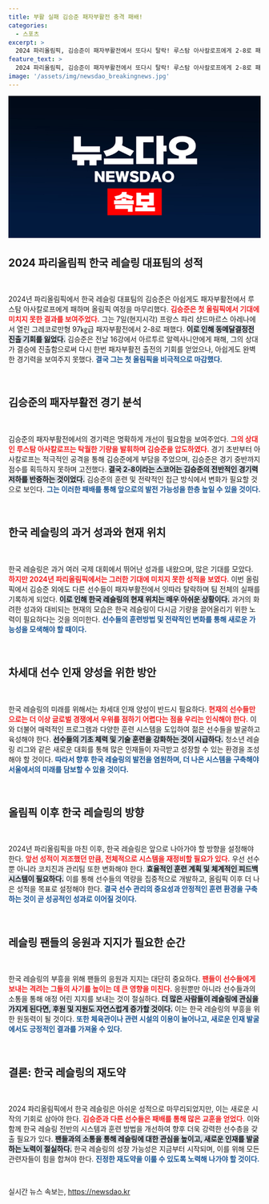 ```yaml
---
title: 부활 실패 김승준 패자부활전 충격 패배!
categories:
  - 스포츠
excerpt: >
  2024 파리올림픽, 김승준이 패자부활전에서 또다시 탈락! 루스탐 아사칼로프에게 2-8로 패하며 동메달 결정전 진출의 꿈이 사라졌다. 한국 남자 레슬링, 아쉬운 마무리!
feature_text: >
  2024 파리올림픽, 김승준이 패자부활전에서 또다시 탈락! 루스탐 아사칼로프에게 2-8로 패하며 동메달 결정전 진출의 꿈이 사라졌다. 한국 남자 레슬링, 아쉬운 마무리!
image: '/assets/img/newsdao_breakingnews.jpg'
---
```


<p><img src="/assets/img/newsdao_breakingnews.jpg" alt="ranknews 속보" /></p>

<h2 data-ke-size="size26">2024 파리올림픽 한국 레슬링 대표팀의 성적</h2>

<p data-ke-size="size16">&nbsp;</p>

<p>2024년 파리올림픽에서 한국 레슬링 대표팀의 김승준은 아쉽게도 패자부활전에서 루스탐 아사칼로프에게 패하며 올림픽 여정을 마무리했다. <b><span style="color: #ee2323;">김승준은 첫 올림픽에서 기대에 미치지 못한 결과를 보여주었다.</span></b> 그는 7일(현지시각) 프랑스 파리 샹드마르스 아레나에서 열린 그레코로만형 97㎏급 패자부활전에서 2-8로 패했다. <b><span style="background-color: #21538527;">이로 인해 동메달결정전 진출 기회를 잃었다.</span></b> 김승준은 전날 16강에서 아르투르 알렉사니안에게 패해, 그의 상대가 결승에 진출함으로써 다시 한번 패자부활전 출전의 기회를 얻었으나, 아쉽게도 완벽한 경기력을 보여주지 못했다. <b><span style="color: #1a5490;">결국 그는 첫 올림픽을 비극적으로 마감했다.</span></b></p>

<p data-ke-size="size16">&nbsp;</p>

<h2 data-ke-size="size26">김승준의 패자부활전 경기 분석</h2>

<p data-ke-size="size16">&nbsp;</p>

<p>김승준의 패자부활전에서의 경기력은 명확하게 개선이 필요함을 보여주었다. <b><span style="color: #ee2323;">그의 상대인 루스탐 아사칼로프는 탁월한 기량을 발휘하며 김승준을 압도하였다.</span></b> 경기 초반부터 아사칼로프는 적극적인 공격을 통해 김승준에게 부담을 주었으며, 김승준은 경기 중반까지 점수를 획득하지 못하며 고전했다. <b><span style="background-color: #21538527;">결국 2-8이라는 스코어는 김승준의 전반적인 경기력 저하를 반증하는 것이었다.</span></b> 김승준의 훈련 및 전략적인 접근 방식에서 변화가 필요할 것으로 보인다. <b><span style="color: #1a5490;">그는 이러한 패배를 통해 앞으로의 발전 가능성을 한층 높일 수 있을 것이다.</span></b></p>

<p data-ke-size="size16">&nbsp;</p>

<h2 data-ke-size="size26">한국 레슬링의 과거 성과와 현재 위치</h2>

<p data-ke-size="size16">&nbsp;</p>

<p>한국 레슬링은 과거 여러 국제 대회에서 뛰어난 성과를 내왔으며, 많은 기대를 모았다. <b><span style="color: #ee2323;">하지만 2024년 파리올림픽에서는 그러한 기대에 미치지 못한 성적을 보였다.</span></b> 이번 올림픽에서 김승준 외에도 다른 선수들이 패자부활전에서 잇따라 탈락하며 팀 전체의 실패를 기록하게 되었다. <b><span style="background-color: #21538527;">이로 인해 한국 레슬링의 현재 위치는 매우 아쉬운 상황이다.</span></b> 과거의 화려한 성과와 대비되는 현재의 모습은 한국 레슬링이 다시금 기량을 끌어올리기 위한 노력이 필요하다는 것을 의미한다. <b><span style="color: #1a5490;">선수들의 훈련방법 및 전략적인 변화를 통해 새로운 가능성을 모색해야 할 때이다.</span></b></p>

<p data-ke-size="size16">&nbsp;</p>

<h2 data-ke-size="size26">차세대 선수 인재 양성을 위한 방안</h2>

<p data-ke-size="size16">&nbsp;</p>

<p>한국 레슬링의 미래를 위해서는 차세대 인재 양성이 반드시 필요하다. <b><span style="color: #ee2323;">현재의 선수들만으로는 더 이상 글로벌 경쟁에서 우위를 점하기 어렵다는 점을 우리는 인식해야 한다.</span></b> 이와 더불어 매력적인 프로그램과 다양한 훈련 시스템을 도입하여 젊은 선수들을 발굴하고 육성해야 한다. <b><span style="background-color: #21538527;">선수들의 기초 체력 및 기술 훈련을 강화하는 것이 시급하다.</span></b> 청소년 레슬링 리그와 같은 새로운 대회를 통해 많은 인재들이 자극받고 성장할 수 있는 환경을 조성해야 할 것이다. <b><span style="color: #1a5490;">따라서 향후 한국 레슬링의 발전을 염원하며, 더 나은 시스템을 구축해야 서울에서의 미래를 담보할 수 있을 것이다.</span></b></p>

<p data-ke-size="size16">&nbsp;</p>

<h2 data-ke-size="size26">올림픽 이후 한국 레슬링의 방향</h2>

<p data-ke-size="size16">&nbsp;</p>

<p>2024년 파리올림픽을 마친 이후, 한국 레슬링은 앞으로 나아가야 할 방향을 설정해야 한다. <b><span style="color: #ee2323;">앞선 성적이 저조했던 만큼, 전체적으로 시스템을 재정비할 필요가 있다.</span></b> 우선 선수뿐 아니라 코치진과 관리팀 또한 변화해야 한다. <b><span style="background-color: #21538527;">효율적인 훈련 계획 및 체계적인 피드백 시스템이 필요하다.</span></b> 이를 통해 선수들의 역량을 집중적으로 개발하고, 올림픽 이후 더 나은 성적을 목표로 설정해야 한다. <b><span style="color: #1a5490;">결국 선수 관리의 중요성과 안정적인 훈련 환경을 구축하는 것이 곧 성공적인 성과로 이어질 것이다.</span></b></p>

<p data-ke-size="size16">&nbsp;</p>

<h2 data-ke-size="size26">레슬링 팬들의 응원과 지지가 필요한 순간</h2>

<p data-ke-size="size16">&nbsp;</p>

<p>한국 레슬링의 부흥을 위해 팬들의 응원과 지지는 대단히 중요하다. <b><span style="color: #ee2323;">팬들이 선수들에게 보내는 격려는 그들의 사기를 높이는 데 큰 영향을 미친다.</span></b> 응원뿐만 아니라 선수들과의 소통을 통해 애정 어린 지지를 보내는 것이 절실하다. <b><span style="background-color: #21538527;">더 많은 사람들이 레슬링에 관심을 가지게 된다면, 후원 및 지원도 자연스럽게 증가할 것이다.</span></b> 이는 한국 레슬링의 부흥을 위한 원동력이 될 것이다. <b><span style="color: #1a5490;">또한 체육관이나 관련 시설의 이용이 늘어나고, 새로운 인재 발굴에서도 긍정적인 결과를 가져올 수 있다.</span></b></p>

<p data-ke-size="size16">&nbsp;</p>

<h2 data-ke-size="size26">결론: 한국 레슬링의 재도약</h2>

<p data-ke-size="size16">&nbsp;</p>

<p>2024 파리올림픽에서 한국 레슬링은 아쉬운 성적으로 마무리되었지만, 이는 새로운 시작의 기회로 삼아야 한다. <b><span style="color: #ee2323;">김승준과 다른 선수들은 패배를 통해 많은 교훈을 얻었다.</span></b> 이와 함께 한국 레슬링 전반의 시스템과 훈련 방법을 개선하여 향후 더욱 강력한 선수층을 갖출 필요가 있다. <b><span style="background-color: #21538527;">팬들과의 소통을 통해 레슬링에 대한 관심을 높이고, 새로운 인재를 발굴하는 노력이 절실하다.</span></b> 한국 레슬링의 성장 가능성은 지금부터 시작되며, 이를 위해 모든 관련자들이 힘을 합쳐야 한다. <b><span style="color: #1a5490;">진정한 재도약을 이룰 수 있도록 노력해 나가야 할 것이다.</span></b></p>

<p data-ke-size="size16">&nbsp;</p>
실시간 뉴스 속보는, <a href="https://newsdao.kr" rel="dofollow">https://newsdao.kr</a>


